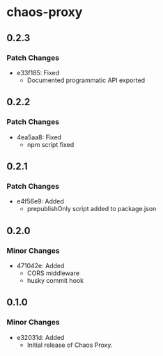 # chaos-proxy

## 0.2.3

### Patch Changes

- e33f185: Fixed
  - Documented programmatic API exported

## 0.2.2

### Patch Changes

- 4ea5aa8: Fixed
  - npm script fixed

## 0.2.1

### Patch Changes

- e4f56e9: Added
  - prepublishOnly script added to package.json

## 0.2.0

### Minor Changes

- 471042e: Added
  - CORS middleware
  - husky commit hook

## 0.1.0

### Minor Changes

- e32031d: Added
  - Initial release of Chaos Proxy.
